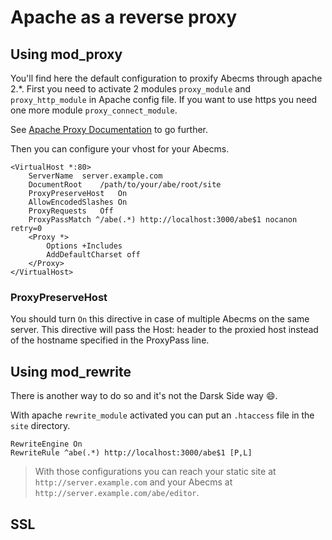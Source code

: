 # Apache as a reverse proxy

## Using mod_proxy

You'll find here the default configuration to proxify Abecms through apache 2.*.
First you need to activate 2 modules `proxy_module` and `proxy_http_module` in Apache config file. If you want to use https you need one more module `proxy_connect_module`.

See [Apache Proxy Documentation](http://docs.locust.io/en/latest/installation.html) to go further.

Then you can configure your vhost for your Abecms.

```apacheconf
<VirtualHost *:80>
    ServerName	server.example.com
    DocumentRoot	/path/to/your/abe/root/site
    ProxyPreserveHost	On
    AllowEncodedSlashes	On
    ProxyRequests	Off
    ProxyPassMatch ^/abe(.*) http://localhost:3000/abe$1 nocanon retry=0
    <Proxy *>
        Options +Includes
        AddDefaultCharset off
    </Proxy>
</VirtualHost>
```
### ProxyPreserveHost

You should turn `On` this directive in case of multiple Abecms on the same server. This directive will pass the Host: header to the proxied host instead of the hostname specified in the ProxyPass line. 

### 

## Using mod_rewrite

There is another way to do so and it's not the Darsk Side way 😄. 

With apache `rewrite_module` activated you can put an `.htaccess` file in the `site` directory.

```apacheconf
RewriteEngine On
RewriteRule ^abe(.*) http://localhost:3000/abe$1 [P,L]
```

> With those configurations you can reach your static site at `http://server.example.com` and your Abecms at `http://server.example.com/abe/editor`.

## SSL

